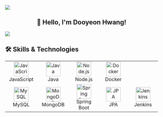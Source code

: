 <img src="https://capsule-render.vercel.app/api?type=waving&color=BDBDC8&height=150&section=header" />

<div align="center">
  <h2>👋 Hello, I'm Dooyeon Hwang!</h2>
</div>

<img src="https://capsule-render.vercel.app/api?type=waving&color=BDBDC8&height=150&section=footer" />

## 🛠️ Skills & Technologies
<div align="center">
  <table>
    <tr>
      <td align="center" width="96">
        <img src="https://cdn.jsdelivr.net/gh/devicons/devicon/icons/javascript/javascript-original.svg" width="48" height="48" alt="JavaScript" />
        <br>JavaScript
      </td>
      <td align="center" width="96">
        <img src="https://cdn.jsdelivr.net/gh/devicons/devicon/icons/java/java-original.svg" width="48" height="48" alt="Java" />
        <br>Java
      </td>
      <td align="center" width="96">
        <img src="https://cdn.jsdelivr.net/gh/devicons/devicon/icons/nodejs/nodejs-original.svg" width="48" height="48" alt="Node.js" />
        <br>Node.js
      </td>
      <td align="center" width="96">
        <img src="https://cdn.jsdelivr.net/gh/devicons/devicon/icons/docker/docker-original.svg" width="48" height="48" alt="Docker" />
        <br>Docker
      </td>
    </tr>
    <tr>
      <td align="center" width="96">
        <img src="https://cdn.jsdelivr.net/gh/devicons/devicon/icons/mysql/mysql-original.svg" width="48" height="48" alt="MySQL" />
        <br>MySQL
      </td>
      <td align="center" width="96">
        <img src="https://cdn.jsdelivr.net/gh/devicons/devicon/icons/mongodb/mongodb-original.svg" width="48" height="48" alt="MongoDB" />
        <br>MongoDB
      </td>
      <td align="center" width="96">
        <img src="https://cdn.jsdelivr.net/gh/devicons/devicon/icons/spring/spring-original.svg" width="48" height="48" alt="Spring Boot" />
        <br>Spring Boot
      </td>
      <td align="center" width="96">
        <img src="https://www.vectorlogo.zone/logos/springio/springio-icon.svg" width="48" height="48" alt="JPA" />
        <br>JPA
      </td>
      <td align="center" width="96">
        <img src="https://cdn.jsdelivr.net/gh/devicons/devicon/icons/jenkins/jenkins-original.svg" width="48" height="48" alt="Jenkins" />
        <br>Jenkins
      </td>
    </tr>
  </table>
</div>
